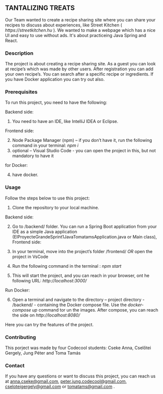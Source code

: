 ## TANTALIZING TREATS

Our Team wanted to create a recipe sharing site where you can share your recipes to discuss about experiences, like Street Kitchen ( _https://streetkitchen.hu_ ). We wanted to make a webpage which has a nice UI and easy to use without ads. It's about practiceing Java Spring and React.

### Description

The project is about creating a recipe sharing site. As a guest you can look at recipe’s which was made by other users. After registration you can add your own recipe’s. 
You can search after a specific recipe or ingredients.
If you have Docker application you can try out also.

### Prerequisites

To run this project, you need to have the following:

Backend side:

1.	You need to have an IDE, like IntelliJ IDEA or Eclipse.

Frontend side:

2.	Node Package Manager (npm) – if you don’t have it, run the following command in your terminal: _npm i_
3.	optional – Visual Studio Code  - you can open the project in this, but not mandatory to have it

for Docker:

4.	have docker.

### Usage

Follow the steps below to use this project:

1.	Clone the repository to your local machine.

Backend side:

2.	Go to /backend/ folder. You can run a Spring Boot application from your IDE as a simple Java application (ElProyecteGrandeSprint1JavaTomatamsApplication.java or Main class),
Frontend side:

3.	In your terminal, move into the project’s folder /frontend/ _OR_ open the project in VsCode
4.	Run the following command in the terminal : _npm start_
5.	This will start the project, and you can reach in your browser, ont he following URL: _http://localhost:3000/_

Run Docker:

6.	Open a terminal and navigate to the directory – project directory - /backend/ - containing the Docker compose file. Use the _docker-compose up_ command tor un the images. After compose, you can reach the side on _http://localhost:8080/_

Here you can try the features of the project.

### Contributing

This porject was made by four Codecool students: Cseke Anna, Cselőtei Gergely, Jung Péter and Toma Tamás

### Contact

If you have any questions or want to discuss this project, you can reach us at anna.cseke@gmail.com, peter.jung.codecool@gmail.com, cseloteigergely@gmail.com or tomatams@gmail.com .
